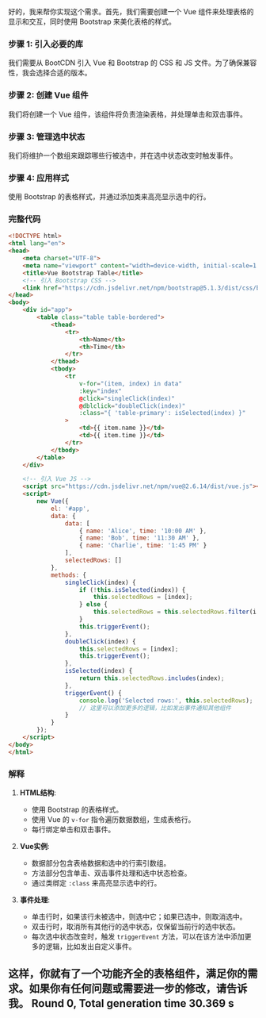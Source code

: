 好的，我来帮你实现这个需求。首先，我们需要创建一个 Vue 组件来处理表格的显示和交互，同时使用 Bootstrap 来美化表格的样式。

### 步骤 1: 引入必要的库

我们需要从 BootCDN 引入 Vue 和 Bootstrap 的 CSS 和 JS 文件。为了确保兼容性，我会选择合适的版本。

### 步骤 2: 创建 Vue 组件

我们将创建一个 Vue 组件，该组件将负责渲染表格，并处理单击和双击事件。

### 步骤 3: 管理选中状态

我们将维护一个数组来跟踪哪些行被选中，并在选中状态改变时触发事件。

### 步骤 4: 应用样式

使用 Bootstrap 的表格样式，并通过添加类来高亮显示选中的行。

### 完整代码

```html
<!DOCTYPE html>
<html lang="en">
<head>
    <meta charset="UTF-8">
    <meta name="viewport" content="width=device-width, initial-scale=1.0">
    <title>Vue Bootstrap Table</title>
    <!-- 引入 Bootstrap CSS -->
    <link href="https://cdn.jsdelivr.net/npm/bootstrap@5.1.3/dist/css/bootstrap.min.css" rel="stylesheet">
</head>
<body>
    <div id="app">
        <table class="table table-bordered">
            <thead>
                <tr>
                    <th>Name</th>
                    <th>Time</th>
                </tr>
            </thead>
            <tbody>
                <tr 
                    v-for="(item, index) in data" 
                    :key="index" 
                    @click="singleClick(index)" 
                    @dblclick="doubleClick(index)" 
                    :class="{ 'table-primary': isSelected(index) }"
                >
                    <td>{{ item.name }}</td>
                    <td>{{ item.time }}</td>
                </tr>
            </tbody>
        </table>
    </div>

    <!-- 引入 Vue JS -->
    <script src="https://cdn.jsdelivr.net/npm/vue@2.6.14/dist/vue.js"></script>
    <script>
        new Vue({
            el: '#app',
            data: {
                data: [
                    { name: 'Alice', time: '10:00 AM' },
                    { name: 'Bob', time: '11:30 AM' },
                    { name: 'Charlie', time: '1:45 PM' }
                ],
                selectedRows: []
            },
            methods: {
                singleClick(index) {
                    if (!this.isSelected(index)) {
                        this.selectedRows = [index];
                    } else {
                        this.selectedRows = this.selectedRows.filter(i => i !== index);
                    }
                    this.triggerEvent();
                },
                doubleClick(index) {
                    this.selectedRows = [index];
                    this.triggerEvent();
                },
                isSelected(index) {
                    return this.selectedRows.includes(index);
                },
                triggerEvent() {
                    console.log('Selected rows:', this.selectedRows);
                    // 这里可以添加更多的逻辑，比如发出事件通知其他组件
                }
            }
        });
    </script>
</body>
</html>
```

### 解释

1. **HTML结构**:
    - 使用 Bootstrap 的表格样式。
    - 使用 Vue 的 `v-for` 指令遍历数据数组，生成表格行。
    - 每行绑定单击和双击事件。

2. **Vue实例**:
    - 数据部分包含表格数据和选中的行索引数组。
    - 方法部分包含单击、双击事件处理和选中状态检查。
    - 通过类绑定 `:class` 来高亮显示选中的行。

3. **事件处理**:
    - 单击行时，如果该行未被选中，则选中它；如果已选中，则取消选中。
    - 双击行时，取消所有其他行的选中状态，仅保留当前行的选中状态。
    - 每次选中状态改变时，触发 `triggerEvent` 方法，可以在该方法中添加更多的逻辑，比如发出自定义事件。

这样，你就有了一个功能齐全的表格组件，满足你的需求。如果你有任何问题或需要进一步的修改，请告诉我。
Round 0, Total generation time 30.369 s
--------------------------
